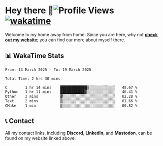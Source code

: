 # Hey there :wave:![Profile Views](https://komarev.com/ghpvc/?username=skifli) [![wakatime](https://wakatime.com/badge/user/b4317b02-0c6d-457b-82a4-a448b8a8d1df.svg)](https://wakatime.com/@b4317b02-0c6d-457b-82a4-a448b8a8d1df)

Welcome to my home away from home. Since you are here, why not [**check out my website**](https://skifli.github.io); you can find our more about myself there.

## 📊 WakaTime Stats

<!--START_SECTION:waka-->

```txt
From: 13 March 2025 - To: 19 March 2025

Total Time: 2 hrs 30 mins

C        1 hr 14 mins    ████████████▒░░░░░░░░░░░░   48.67 %
Python   1 hr 11 mins    ███████████▓░░░░░░░░░░░░░   46.41 %
Other    3 mins          ▓░░░░░░░░░░░░░░░░░░░░░░░░   02.28 %
Text     2 mins          ▒░░░░░░░░░░░░░░░░░░░░░░░░   01.66 %
CMake    1 min           ▒░░░░░░░░░░░░░░░░░░░░░░░░   00.82 %
```

<!--END_SECTION:waka-->

## 📞 Contact

All my contact links, including **Discord**, **LinkedIn**, and **Mastodon**, can be found on my website linked above.
